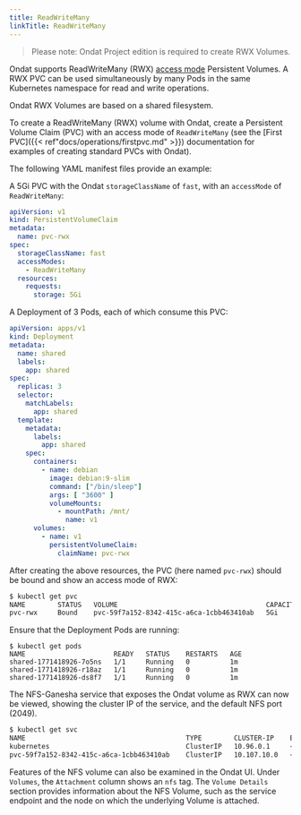 ```yaml
---
title: ReadWriteMany
linkTitle: ReadWriteMany
---
```


> Please note: Ondat Project edition is required to create RWX Volumes.

Ondat supports ReadWriteMany (RWX) [access
mode](https://kubernetes.io/docs/concepts/storage/persistent-volumes/#access-modes)
Persistent Volumes. A RWX PVC can be used simultaneously by many Pods in the
same Kubernetes namespace for read and write operations.

Ondat RWX Volumes are based on a shared filesystem.

To create a ReadWriteMany (RWX) volume with Ondat, create a Persistent
Volume Claim (PVC) with an access mode of `ReadWriteMany` (see the
[First PVC]({{< ref"docs/operations/firstpvc.md" >}}) documentation for
examples of creating standard PVCs with Ondat).

The following YAML manifest files provide an example:

A 5Gi PVC with the Ondat `storageClassName` of `fast`, with an
`accessMode` of `ReadWriteMany`:


```yaml
apiVersion: v1
kind: PersistentVolumeClaim
metadata:
  name: pvc-rwx
spec:
  storageClassName: fast
  accessModes:
    - ReadWriteMany
  resources:
    requests:
      storage: 5Gi
```
A Deployment of 3 Pods, each of which consume this PVC:

```yaml
apiVersion: apps/v1
kind: Deployment
metadata:
  name: shared
  labels:
    app: shared
spec:
  replicas: 3
  selector:
    matchLabels:
      app: shared
  template:
    metadata:
      labels:
        app: shared
    spec:
      containers:
        - name: debian
          image: debian:9-slim
          command: ["/bin/sleep"]
          args: [ "3600" ]
          volumeMounts:
            - mountPath: /mnt/
              name: v1
      volumes:
        - name: v1
          persistentVolumeClaim:
            claimName: pvc-rwx
```

After creating the above resources, the PVC (here named `pvc-rwx`) should be
bound and show an access mode of RWX:

```bash
$ kubectl get pvc
NAME        STATUS   VOLUME                                     CAPACITY   ACCESS MODES   STORAGECLASS   AGE
pvc-rwx     Bound    pvc-59f7a152-8342-415c-a6ca-1cbb463410ab   5Gi        RWX            fast           60s
```

Ensure that the Deployment Pods are running:

```
$ kubectl get pods
NAME                      READY   STATUS    RESTARTS   AGE
shared-1771418926-7o5ns   1/1     Running   0          1m
shared-1771418926-r18az   1/1     Running   0          1m
shared-1771418926-ds8f7   1/1     Running   0          1m
```

The NFS-Ganesha service that exposes the Ondat volume as RWX can now be
viewed, showing the cluster IP of the service, and the default NFS port
(2049).

```bash
$ kubectl get svc
NAME                                        TYPE        CLUSTER-IP    EXTERNAL-IP   PORT(S)    AGE
kubernetes                                  ClusterIP   10.96.0.1     <none>        443/TCP    120m
pvc-59f7a152-8342-415c-a6ca-1cbb463410ab    ClusterIP   10.107.10.0   <none>        2049/TCP   1m
```
Features of the NFS volume can also be examined in the Ondat UI. 
Under `Volumes`, the `Attachment` column shows an `nfs` tag. The
`Volume Details` section provides information about the NFS Volume, such
as the service endpoint and the node on which the underlying Volume is
attached.
